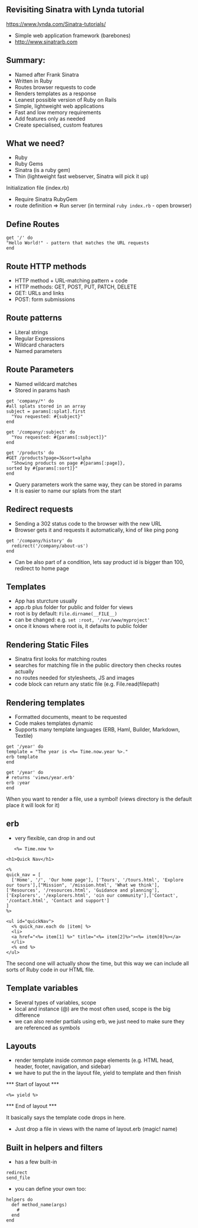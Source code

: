 ## Revisiting Sinatra with Lynda tutorial

https://www.lynda.com/Sinatra-tutorials/

* Simple web application framework (barebones)
* http://www.sinatrarb.com

## Summary:

* Named after Frank Sinatra
* Written in Ruby
* Routes browser requests to code
* Renders templates as a response
* Leanest possible version of Ruby on Rails
* Simple, lightweight web applications
* Fast and low memory requirements
* Add features only as needed
* Create specialised, custom features

## What we need?
- Ruby
- Ruby Gems
- Sinatra (is a ruby gem)
- Thin (lightweight fast webserver, Sinatra will pick it up)

Initialization file (index.rb)
- Require Sinatra RubyGem
- route definition
=> Run server (in terminal ```ruby index.rb``` - open browser)

## Define Routes
```
get '/' do
"Hello World!" - pattern that matches the URL requests
end
```

## Route HTTP methods
- HTTP method + URL-matching pattern + code
- HTTP methods: GET, POST, PUT, PATCH, DELETE
- GET: URLs and links
- POST: form submissions

## Route patterns
- Literal strings
- Regular Expressions
- Wildcard characters
- Named parameters

## Route Parameters
- Named wildcard matches
- Stored in params hash

```
get 'company/*' do
#all splats stored in an array
subject = params[:splat].first
  "You requested: #{subject}"
end

get '/company/:subject' do
  "You requested: #{params[:subject]}"
end

get '/products' do
#GET /products?page=3&sort=alpha
  "Showing products on page #{params[:page]},
sorted by #{params[:sort]}"
end
```
- Query parameters work the same way, they can be stored in params
- It is easier to name our splats from the start

## Redirect requests
- Sending a 302 status code to the browser with the new URL
- Browser gets it and requests it automatically, kind of like ping pong

```
get '/company/history' do
  redirect('/company/about-us')
end
```
- Can be also part of a condition, lets say product id is bigger than 100, redirect to home page

## Templates
- App has sturcture usually
- app.rb plus folder for public and folder for views
- root is by default: ```File.dirname(__FILE__)```
- can be changed: e.g. ```set :root, '/var/www/myproject'```
- once it knows where root is, it defaults to public folder

## Rendering Static Files
* Sinatra first looks for matching routes
* searches for matching file in the public directory then checks routes actually
* no routes needed for stylesheets, JS and images
* code block can return any static file (e.g. File.read(filepath)

## Rendering templates
- Formatted documents, meant to be requested
- Code makes templates dynamic
- Supports many template languages (ERB, Haml, Builder, Markdown, Textile)

```
get '/year' do
template = "The year is <%= Time.now.year %>."
erb template
end

get '/year' do
# returns 'views/year.erb'
erb :year
end
```
When you want to render a file, use a symbol! (views directory is the default place it will look for it)

## erb
- very flexible, can drop in and out
```<% Time.now %>
   <%= Time.now %>
```

```
<h1>Quick Nav</h1>

<%
quick_nav = [
  ['Home', '/', 'Our home page'], ['Tours', '/tours.html', 'Explore our tours'],["Mission", '/mission.html', 'What we think'],['Resources', '/resources.html', 'Guidance and planning'],['Explorers', '/explorers.html', 'oin our community'],['Contact', '/contact.html', 'Contact and support']
]
%>

<ul id="quickNav">
  <% quick_nav.each do |item| %>
  <li>
  <a href="<%= item[1] %>" title="<%= item[2]%>"><%= item[0]%></a>
  </li>
  <% end %>
</ul>
```

The second one will actually show the time, but this way we can include all sorts of Ruby code in our HTML file.

## Template variables
- Several types of variables, scope
- local and instance (@) are the most often used, scope is the big difference
- we can also render partials using erb, we just need to make sure they are referenced as symbols

## Layouts
- render template inside common page elements (e.g. HTML head, header, footer, navigation, and sidebar)
- we have to put the in the layout file, yield to template and then finish

*** Start of layout ***
```
<%= yield %>
```
*** End of layout ***

It basically says the template code drops in here.
- Just drop a file in views with the name of layout.erb (magic! name)

## Built in helpers and filters
- has a few built-in
```
redirect
send_file
```
- you can define your own too:

```
helpers do
  def method_name(args)
    #
  end
end
```
